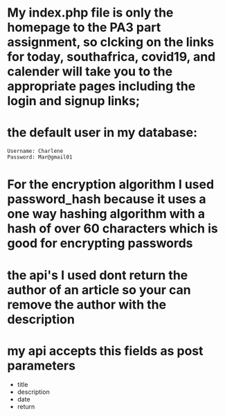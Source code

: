 # My index.php file is only the homepage to the PA3 part assignment, so clcking on the links for today, southafrica, covid19, and calender will take you to the appropriate pages including the login and signup links;

# the default user in my database:
    Username: Charlene
    Password: Mar@gmail01


# For the encryption algorithm I used password_hash because it uses a one way hashing algorithm with a hash of over 60 characters which is good for encrypting passwords

# the api's I used dont return the author of an article so your can remove the author with the description
# my api accepts this fields as post parameters
- title
- description
- date 
- return

# 